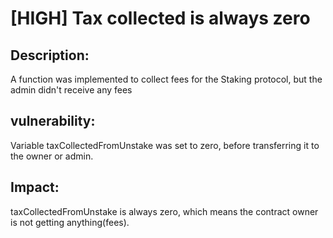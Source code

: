 # [HIGH] Tax collected is always zero

## Description:
A function was implemented to collect fees for the Staking protocol, but the admin didn't receive any fees 

## vulnerability:
 Variable taxCollectedFromUnstake was set to zero, before transferring it to the owner or admin.

## Impact:
taxCollectedFromUnstake is always zero, which means the contract owner is not getting anything(fees).
